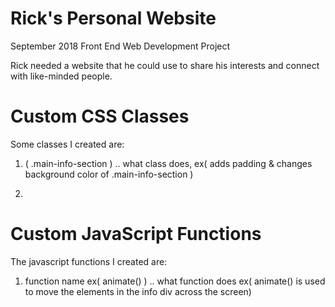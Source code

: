 # Rick's Personal Website
September 2018 Front End Web Development Project

Rick needed a website that he could use to share his interests and connect with like-minded people.

# Custom CSS Classes

Some classes I created are:

1. ( .main-info-section )
.. what class does, ex( adds padding & changes background color of .main-info-section )

2.

# Custom JavaScript Functions

The javascript functions I created are:

1. function name ex( animate() )
.. what function does ex( animate() is used to move the elements in the info div across the screen)
